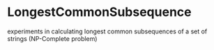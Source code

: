 # LongestCommonSubsequence
experiments in calculating longest common subsequences of a set of strings (NP-Complete problem)
